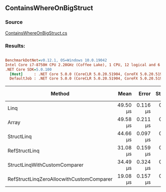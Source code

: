 ﻿## ContainsWhereOnBigStruct

### Source
[ContainsWhereOnBigStruct.cs](../../src/StructLinq.Benchmark/ContainsWhereOnBigStruct.cs)

### Results:
``` ini

BenchmarkDotNet=v0.12.1, OS=Windows 10.0.19042
Intel Core i7-8750H CPU 2.20GHz (Coffee Lake), 1 CPU, 12 logical and 6 physical cores
.NET Core SDK=5.0.100
  [Host]     : .NET Core 5.0.0 (CoreCLR 5.0.20.51904, CoreFX 5.0.20.51904), X64 RyuJIT
  DefaultJob : .NET Core 5.0.0 (CoreCLR 5.0.20.51904, CoreFX 5.0.20.51904), X64 RyuJIT


```
|                                   Method |     Mean |    Error |   StdDev | Ratio | Gen 0 | Gen 1 | Gen 2 | Allocated |
|----------------------------------------- |---------:|---------:|---------:|------:|------:|------:|------:|----------:|
|                                     Linq | 49.50 μs | 0.116 μs | 0.097 μs |  1.00 |     - |     - |     - |      80 B |
|                                    Array | 49.58 μs | 0.211 μs | 0.198 μs |  1.00 |     - |     - |     - |      80 B |
|                               StructLinq | 44.66 μs | 0.097 μs | 0.081 μs |  0.90 |     - |     - |     - |         - |
|                            RefStructLinq | 31.08 μs | 0.159 μs | 0.149 μs |  0.63 |     - |     - |     - |         - |
|             StructLinqWithCustomComparer | 34.49 μs | 0.324 μs | 0.287 μs |  0.70 |     - |     - |     - |         - |
| RefStructLinqZeroAllocwithCustomComparer | 19.08 μs | 0.157 μs | 0.147 μs |  0.39 |     - |     - |     - |         - |
